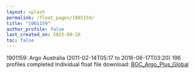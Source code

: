 ```yaml
---
layout: splash
permalink: /float_pages/1901159/
title: "1901159"
author_profile: false
last_created_on: 2025-09-26
toc: false
---
```

 
1901159: Argo Australia (2011-02-14T05:17 to 2016-06-17T03:20)
196 profiles completed
Individual float file download: [BGC_Argo_Plus_Global](https://ftp.soest.hawaii.edu/bgc_argo_plus/Individual_Floats/outliers_removed/1901159_Sprof_processed.nc)
